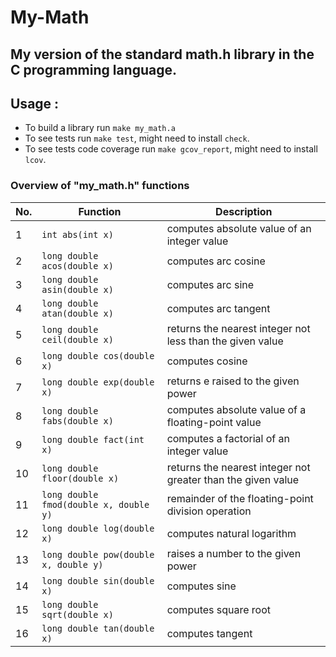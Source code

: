 # My-Math

## My version of the standard math.h library in the C programming language.

## Usage :

- To build a library run `make my_math.a`
- To see tests run `make test`, might need to install `check`.
- To see tests code coverage run `make gcov_report`, might need to install `lcov`.

### Overview of "my_math.h" functions

| No. | Function                               | Description                                                  |
|-----|----------------------------------------|--------------------------------------------------------------|
| 1   | `int abs(int x)`                       | computes absolute value of an integer value                  |
| 2   | `long double acos(double x)`           | computes arc cosine                                          |
| 3   | `long double asin(double x)`           | computes arc sine                                            |
| 4   | `long double atan(double x)`           | computes arc tangent                                         |
| 5   | `long double ceil(double x)`           | returns the nearest integer not less than the given value    |
| 6   | `long double cos(double x)`            | computes cosine                                              |
| 7   | `long double exp(double x)`            | returns e raised to the given power                          |
| 8   | `long double fabs(double x)`           | computes absolute value of a floating-point value            |
| 9   | `long double fact(int x)`              | computes a factorial of an integer value                     |
| 10  | `long double floor(double x)`          | returns the nearest integer not greater than the given value |
| 11  | `long double fmod(double x, double y)` | remainder of the floating-point division operation           |
| 12  | `long double log(double x)`            | computes natural logarithm                                   |
| 13  | `long double pow(double x, double y)`  | raises a number to the given power                           |
| 14  | `long double sin(double x)`            | computes sine                                                |
| 15  | `long double sqrt(double x)`           | computes square root                                         |
| 16  | `long double tan(double x)`            | computes tangent                                             |